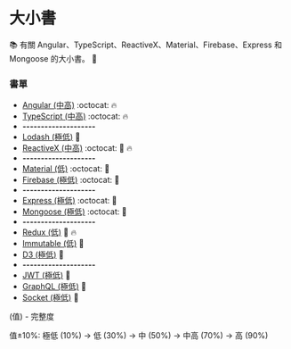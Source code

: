 # 大小書

:books: 有關 Angular、TypeScript、ReactiveX、Material、Firebase、Express 和 Mongoose 的大小書。 :memo:

### 書單
* [Angular (中高)](https://github.com/Shyam-Chen/Big-Little-Books/blob/master/Angular/README.md) :octocat: :fire:
* [TypeScript (中高)](https://github.com/Shyam-Chen/Big-Little-Books/blob/master/TypeScript.md) :octocat: :fire:
* **--------------------**
* [Lodash (極低)](https://github.com/Shyam-Chen/Big-Little-Books/blob/master/Lodash.md) :bread:
* [ReactiveX (中高)](https://github.com/Shyam-Chen/Big-Little-Books/blob/master/ReactiveX.md) :octocat: :bread: :fire:
* **--------------------**
* [Material (低)](https://github.com/Shyam-Chen/Big-Little-Books/blob/master/Material.md) :octocat: :cookie:
* [Firebase (極低)](https://github.com/Shyam-Chen/Big-Little-Books/blob/master/Firebase.md) :octocat: :cookie:
* **--------------------**
* [Express (極低)](https://github.com/Shyam-Chen/Big-Little-Books/blob/master/Express.md) :octocat: :candy:
* [Mongoose (極低)](https://github.com/Shyam-Chen/Big-Little-Books/blob/master/Mongoose.md) :octocat: :candy:
* **--------------------**
* [Redux (低)](https://github.com/Shyam-Chen/Big-Little-Books/blob/master/Redux.md) :cookie: :fire:
* [Immutable (低)](https://github.com/Shyam-Chen/Big-Little-Books/blob/master/Immutable.md) :cookie:
* [D3 (極低)](https://github.com/Shyam-Chen/Big-Little-Books/blob/master/D3.md) :cookie:
* **--------------------**
* [JWT (極低)](https://github.com/Shyam-Chen/Big-Little-Books/blob/master/JWT.md) :candy:
* [GraphQL (極低)](https://github.com/Shyam-Chen/Big-Little-Books/blob/master/GraphQL.md) :candy:
* [Socket (極低)](https://github.com/Shyam-Chen/Big-Little-Books/blob/master/Socket.md) :candy:

(值) - 完整度

值±10%: 極低 (10%) -> 低 (30%) -> 中 (50%) -> 中高 (70%) -> 高 (90%)
